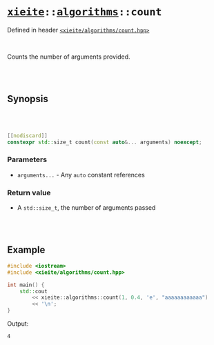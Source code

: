 # [`xieite`](../../README.md)`::`[`algorithms`](../../docs/algorithms.md)`::count`
Defined in header [`<xieite/algorithms/count.hpp>`](../../include/xieite/algorithms/count.hpp)

<br/>

Counts the number of arguments provided.

<br/><br/>

## Synopsis

<br/><br/>

```cpp
[[nodiscard]]
constexpr std::size_t count(const auto&... arguments) noexcept;
```
### Parameters
- `arguments...` - Any `auto` constant references
### Return value
- A `std::size_t`, the number of arguments passed

<br/><br/>

## Example
```cpp
#include <iostream>
#include <xieite/algorithms/count.hpp>

int main() {
	std::cout
		<< xieite::algorithms::count(1, 0.4, 'e', "aaaaaaaaaaaa")
		<< '\n';
}
```
Output:
```
4
```
